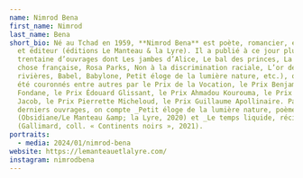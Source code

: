```yaml
---
name: Nimrod Bena
first_name: Nimrod
last_name: Bena
short_bio: Né au Tchad en 1959, **Nimrod Bena** est poète, romancier, essayiste
  et éditeur (éditions Le Manteau & la Lyre). Il a publié à ce jour plus d’une
  trentaine d’ouvrages dont Les jambes d’Alice, Le bal des princes, La nouvelle
  chose française, Rosa Parks, Non à la discrimination raciale, L’or des
  rivières, Babel, Babylone, Petit éloge de la lumière nature, etc.), qui ont
  été couronnés entre autres par le Prix de la Vocation, le Prix Benjamin
  Fondane, le Prix Édouard Glissant, le Prix Ahmadou Kourouma, le Prix Max
  Jacob, le Prix Pierrette Micheloud, le Prix Guillaume Apollinaire. Parmi ses
  derniers ouvrages, on compte _Petit éloge de la lumière nature, poèmes_
  (Obsidiane/Le Manteau &amp; la Lyre, 2020) et _Le temps liquide, récits,_
  (Gallimard, coll. « Continents noirs », 2021).
portraits:
  - media: 2024/01/nimrod-bena
website: https://lemanteauetlalyre.com/
instagram: nimrodbena
---
```

